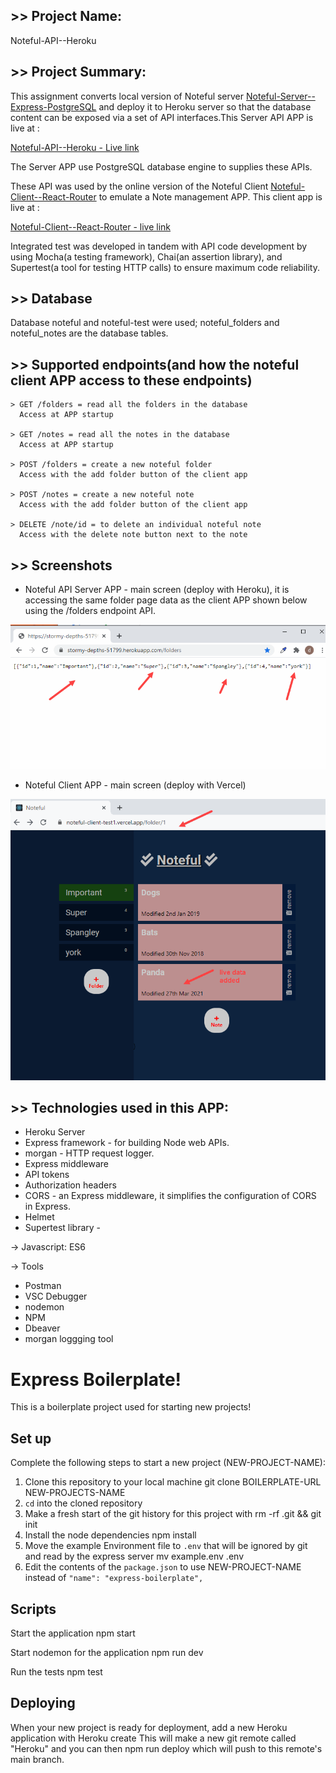 ## >> Project Name:

Noteful-API--Heroku

## >> Project Summary:

This assignment converts local version of Noteful server [Noteful-Server--Express-PostgreSQL](https://github.com/davetam88/Noteful-Server--Express-PostgreSQL) and deploy it to Heroku server so that the database content can be exposed via a set of API interfaces.This Server API APP is live at : 

[Noteful-API--Heroku - Live link](https://stormy-depths-51799.herokuapp.com/)


The Server APP use PostgreSQL database engine to supplies these APIs.

These API was used by the online version of the Noteful Client [Noteful-Client--React-Router](https://github.com/davetam88/Noteful-Client--React-Router) to emulate a Note management APP. This client app is live at :

[Noteful-Client--React-Router - live link](https://noteful-client-test1.vercel.app/)

Integrated test was developed in tandem with API code development by using Mocha(a testing framework), Chai(an assertion library), and Supertest(a tool for testing HTTP calls) to ensure maximum code reliability.

## >> Database

Database noteful and noteful-test were used; noteful_folders and noteful_notes are the database tables.

## >> Supported endpoints(and how the noteful client APP access to these endpoints)
```
> GET /folders = read all the folders in the database
  Access at APP startup

> GET /notes = read all the notes in the database
  Access at APP startup

> POST /folders = create a new noteful folder
  Access with the add folder button of the client app

> POST /notes = create a new noteful note
  Access with the add folder button of the client app

> DELETE /note/id = to delete an individual noteful note
  Access with the delete note button next to the note
```

## >> Screenshots

* Noteful API Server APP - main screen (deploy with Heroku), it is accessing the same folder page data as the client APP shown below using the /folders endpoint API.

![main page](images/main2.gif)


* Noteful Client APP - main screen (deploy with Vercel)

![main page](images/main1.gif)



## >> Technologies used in this APP:

* Heroku Server
* Express framework - for building Node web APIs.
* morgan - HTTP request logger.
* Express middleware
* API tokens
* Authorization headers
* CORS - an Express middleware, it simplifies the configuration of CORS in Express.
* Helmet
* Supertest library - 

-> Javascript: ES6

-> Tools
* Postman
* VSC Debugger
* nodemon 
* NPM
* Dbeaver
* morgan loggging tool


# Express Boilerplate! 

This is a boilerplate project used for starting new projects!

## Set up 

Complete the following steps to start a new project (NEW-PROJECT-NAME):

1. Clone this repository to your local machine 
   git clone BOILERPLATE-URL NEW-PROJECTS-NAME
2. `cd` into the cloned repository
3. Make a fresh start of the git history for this project with 
   rm -rf .git && git init
4. Install the node dependencies 
   npm install
5. Move the example Environment file to `.env` that will be ignored by git and read by the express server 
   mv example.env .env
6. Edit the contents of the `package.json` to use NEW-PROJECT-NAME instead of `"name": "express-boilerplate",`

## Scripts

Start the application 
  npm start

Start nodemon for the application 
  npm run dev

Run the tests 
  npm test

## Deploying

When your new project is ready for deployment, add a new Heroku application with 
  Heroku create
This will make a new git remote called "Heroku" and you can then 
  npm run deploy
which will push to this remote's main branch.


